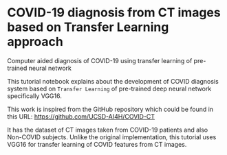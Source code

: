 # COVID-19 diagnosis from CT images based on Transfer Learning approach
Computer aided diagnosis of COVID-19 using transfer learning of pre-trained neural network

This tutorial notebook explains about the development of COVID diagnosis system based on `Transfer Learning` of pre-trained deep neural network specifically VGG16. 

This work is inspired from the GitHub repository which could be found in this URL: <https://github.com/UCSD-AI4H/COVID-CT> 

It has the dataset of CT images taken from COVID-19 patients and also Non-COVID subjects. Unlike the original implementation, this tutorial uses VGG16 for transfer learning of COVID features from CT images. 
